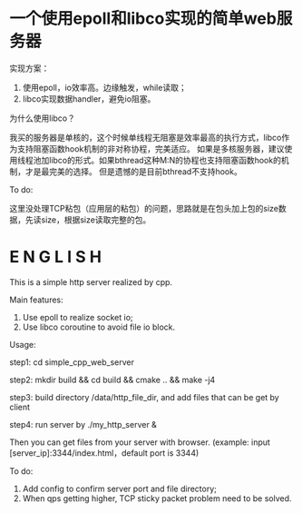 # 一个使用epoll和libco实现的简单web服务器


实现方案：
1. 使用epoll，io效率高。边缘触发，while读取；
2. libco实现数据handler，避免io阻塞。


为什么使用libco？

我买的服务器是单核的，这个时候单线程无阻塞是效率最高的执行方式，libco作为支持阻塞函数hook机制的非对称协程，完美适应。
如果是多核服务器，建议使用线程池加libco的形式。如果bthread这种M:N的协程也支持阻塞函数hook的机制，才是最完美的选择。
但是遗憾的是目前bthread不支持hook。

To do:

这里没处理TCP粘包（应用层的粘包）的问题，思路就是在包头加上包的size数据，先读size，根据size读取完整的包。

# E N G L I S H
This is a simple http server realized by cpp.

Main features:
1. Use epoll to realize socket io;
2. Use libco coroutine to avoid file io block.

Usage:

step1: cd simple_cpp_web_server

step2: mkdir build && cd build && cmake .. && make -j4

step3: build directory /data/http_file_dir, and add files that can be get by client

step4: run server by ./my_http_server &

Then you can get files from your server with browser. (example: input [server_ip]:3344/index.html，default port is 3344)

To do:
1. Add config to confirm server port and file directory;
2. When qps getting higher, TCP sticky packet problem need to be solved.
